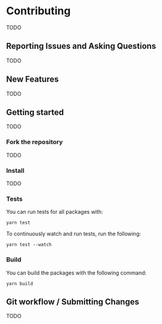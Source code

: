 # Contributing

TODO

## Reporting Issues and Asking Questions

TODO

## New Features

TODO

## Getting started

TODO

### Fork the repository

TODO

### Install

TODO

### Tests

You can run tests for all packages with:

```
yarn test
```

To continuously watch and run tests, run the following:

```
yarn test --watch
```

### Build

You can build the packages with the following command:

```
yarn build
```

## Git workflow / Submitting Changes

TODO
